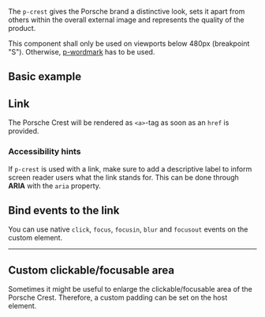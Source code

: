 <ComponentHeading name="Crest"></ComponentHeading>

The `p-crest` gives the Porsche brand a distinctive look, sets it apart from others within the overall external image
and represents the quality of the product.

<Notification heading="Usage hint" state="error">
  This component shall only be used on viewports below 480px (breakpoint "S"). Otherwise, <a href="components/wordmark">p-wordmark</a> has to be used.
</Notification>

<TableOfContents></TableOfContents>

## Basic example

<Playground :markup="basicMarkup"></Playground>

## Link

The Porsche Crest will be rendered as `<a>`-tag as soon as an `href` is provided.

<Playground :markup="linkMarkup"></Playground>

### <A11yIcon></A11yIcon> Accessibility hints

If `p-crest` is used with a link, make sure to add a descriptive label to inform screen reader users what the link
stands for. This can be done through **ARIA** with the `aria` property.

## Bind events to the link

You can use native `click`, `focus`, `focusin`, `blur` and `focusout` events on the custom element.

<Playground :markup="eventsMarkup"></Playground>

---

## Custom clickable/focusable area

Sometimes it might be useful to enlarge the clickable/focusable area of the Porsche Crest. Therefore, a custom padding
can be set on the host element.

<Playground :markup="clickableAreaMarkup"></Playground>

<script lang="ts">
import Vue from 'vue';
import Component from 'vue-class-component';

@Component
export default class Code extends Vue {
  basicMarkup = `<p-crest></p-crest>`;
  linkMarkup = `<p-crest href="https://www.porsche.com" aria="{ 'aria-label': 'Porsche Homepage' }"></p-crest>`;

  eventsMarkup =
`<p-crest
  href="https://www.porsche.com"
  onclick="alert('click'); return false;"
  onfocus="console.log('focus')"
  onfocusin="console.log('focusin')"
  onblur="console.log('blur')"
  onfocusout="console.log('focusout')"
></p-crest>`;

  clickableAreaMarkup = `<p-crest href="https://www.porsche.com" aria="{ 'aria-label': 'Porsche Homepage' }" style="padding: 16px"></p-crest>`;
}
</script>
